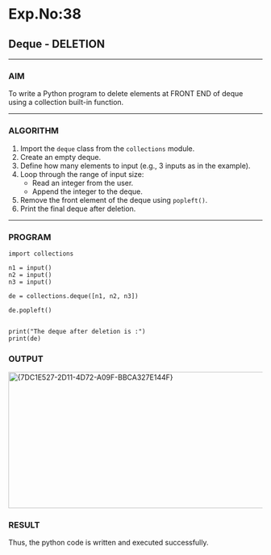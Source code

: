 # Exp.No:38  
## Deque - DELETION

---

### AIM  
To write a Python program to delete elements at FRONT END of deque using a collection built-in function.

---

### ALGORITHM  

1. Import the `deque` class from the `collections` module.  
2. Create an empty deque.  
3. Define how many elements to input (e.g., 3 inputs as in the example).  
4. Loop through the range of input size:  
   - Read an integer from the user.  
   - Append the integer to the deque.  
5. Remove the front element of the deque using `popleft()`.  
6. Print the final deque after deletion.  

---

### PROGRAM  

```
import collections

n1 = input()
n2 = input()
n3 = input()

de = collections.deque([n1, n2, n3])

de.popleft()


print("The deque after deletion is :")
print(de)
```

### OUTPUT
<img width="808" height="270" alt="{7DC1E527-2D11-4D72-A09F-BBCA327E144F}" src="https://github.com/user-attachments/assets/4a545cfb-d2ef-44c2-9e9c-9316bc34c986" />


### RESULT
Thus, the python code is written and executed successfully.
